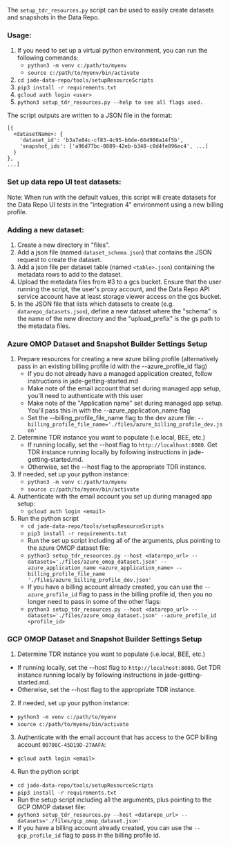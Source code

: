 The `setup_tdr_resources.py` script can be used to easily create datasets and snapshots in the Data Repo.

### Usage:
1. If you need to set up a virtual python environment, you can run the following commands:
    * `python3 -m venv c:/path/to/myenv`
    * `source c:/path/to/myenv/bin/activate`
2. `cd jade-data-repo/tools/setupResourceScripts`
3. `pip3 install -r requirements.txt`
4. `gcloud auth login <user>`
5. `python3 setup_tdr_resources.py --help to see all flags used.`

The script outputs are written to a JSON file in the format:
```
[{
  <datasetName>: {
    'dataset_id': 'b3a7e84c-cf83-4c95-b6de-664986a14f5b',
    'snapshot_ids': ['a96d77bc-0809-42eb-b348-c0d4fe896ec4', ...]
  }
},
...]
```

### Set up data repo UI test datasets:

Note: When run with the default values, this script will create datasets for the Data Repo UI tests
in the "integration 4" environment using a new billing profile.

### Adding a new dataset:
1. Create a new directory in "files".
2. Add a json file (named `dataset_schema.json`) that contains the JSON request to create the dataset.
3. Add a json file per dataset table (named `<table>.json`) containing the metadata rows to add to the dataset.
4. Upload the metadata files from #3 to a gcs bucket. Ensure that the user running the script, the user's proxy account,
and the Data Repo API service account have at least storage viewer access on the gcs bucket.
5. In the JSON file that lists which datasets to create (e.g. `datarepo_datasets.json`), define a new dataset where the
"schema" is the name of the new directory and the "upload_prefix" is the gs path to the metadata files.


### Azure OMOP Dataset and Snapshot Builder Settings Setup
1. Prepare resources for creating a new azure billing profile (alternatively pass in an existing billing profile id with the --azure_profile_id flag)
   * If you do not already have a managed application created, follow instructions in jade-getting-started.md
   * Make note of the email account that set during managed app setup, you'll need to authenticate with this user
   * Make note of the "Application name" set during managed app setup. You'll pass this in with the --azure_application_name flag
   * Set the --billing_profile_file_name flag to the dev azure file: `--billing_profile_file_name='./files/azure_billing_profile_dev.json'`
2. Determine TDR instance you want to populate (i.e.local, BEE, etc.)
   * If running locally, set the --host flag to `http://localhost:8080`. Get TDR instance running locally by following instructions in jade-getting-started.md.
   * Otherwise, set the --host flag to the appropriate TDR instance.
3. If needed, set up your python instance:
   * `python3 -m venv c:/path/to/myenv`
   * `source c:/path/to/myenv/bin/activate`
4. Authenticate with the email account you set up during managed app setup:
   * `gcloud auth login <email>`
5. Run the python script
   * `cd jade-data-repo/tools/setupResourceScripts`
   * `pip3 install -r requirements.txt`
   * Run the set up script including all of the arguments, plus pointing to the azure OMOP dataset file:
   * `python3 setup_tdr_resources.py --host <datarepo_url> --datasets='./files/azure_omop_dataset.json' --azure_application_name <azure_application_name> --billing_profile_file_name './files/azure_billing_profile_dev.json'`
   * If you have a billing account already created, you can use the `--azure_profile_id` flag to pass in the billing profile id, then you no longer need to pass in some of the other flags:
   * `python3 setup_tdr_resources.py --host <datarepo_url> --datasets='./files/azure_omop_dataset.json' --azure_profile_id <profile_id>`

### GCP OMOP Dataset and Snapshot Builder Settings Setup
1. Determine TDR instance you want to populate (i.e.local, BEE, etc.)
  * If running locally, set the --host flag to `http://localhost:8080`. Get TDR instance running locally by following instructions in jade-getting-started.md.
  * Otherwise, set the --host flag to the appropriate TDR instance.
2. If needed, set up your python instance:
  * `python3 -m venv c:/path/to/myenv`
  * `source c:/path/to/myenv/bin/activate`
3. Authenticate with the email account that has access to the GCP billing account `00708C-45D19D-27AAFA`:
  * `gcloud auth login <email>`
4. Run the python script
  * `cd jade-data-repo/tools/setupResourceScripts`
  * `pip3 install -r requirements.txt`
  * Run the setup script including all the arguments, plus pointing to the GCP OMOP dataset file:
  * `python3 setup_tdr_resources.py --host <datarepo_url> --datasets='./files/gcp_omop_dataset.json'`
  * If you have a billing account already created, you can use the `--gcp_profile_id` flag to pass in the billing profile id.
